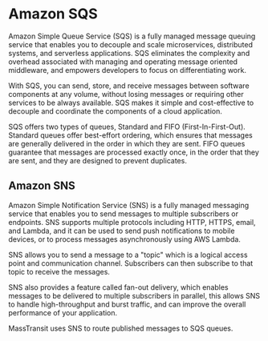 # Amazon SQS

Amazon Simple Queue Service (SQS) is a fully managed message queuing service that enables you to decouple and scale microservices, distributed systems, and serverless applications. SQS eliminates the complexity and overhead associated with managing and operating message oriented middleware, and empowers developers to focus on differentiating work.

With SQS, you can send, store, and receive messages between software components at any volume, without losing messages or requiring other services to be always available. SQS makes it simple and cost-effective to decouple and coordinate the components of a cloud application.

SQS offers two types of queues, Standard and FIFO (First-In-First-Out). Standard queues offer best-effort ordering, which ensures that messages are generally delivered in the order in which they are sent. FIFO queues guarantee that messages are processed exactly once, in the order that they are sent, and they are designed to prevent duplicates.


## Amazon SNS

Amazon Simple Notification Service (SNS) is a fully managed messaging service that enables you to send messages to multiple subscribers or endpoints. SNS supports multiple protocols including HTTP, HTTPS, email, and Lambda, and it can be used to send push notifications to mobile devices, or to process messages asynchronously using AWS Lambda.

SNS allows you to send a message to a "topic" which is a logical access point and communication channel. Subscribers can then subscribe to that topic to receive the messages.

SNS also provides a feature called fan-out delivery, which enables messages to be delivered to multiple subscribers in parallel, this allows SNS to handle high-throughput and burst traffic, and can improve the overall performance of your application.

MassTransit uses SNS to route published messages to SQS queues.
